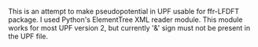 This is an attempt to make pseudopotential in UPF usable for ffr-LFDFT
package.
I used Python's ElementTree XML reader module.
This module works for most UPF version 2, but currently '&' sign must not be
present in the UPF file.
